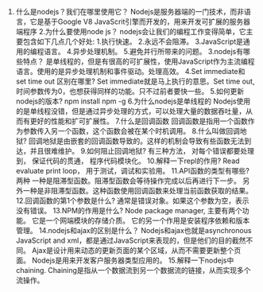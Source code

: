1. 什么是nodejs？我们在哪里使用它？
    Nodejs是服务器端的一门技术，而非语言，它是基于Google V8 JavaScrit引擎而开发的，用来开发可扩展的服务器端程序
2.为什么要使用node js？
    nodejs会让我们的编程工作变得简单，它主要包含如下几点几个好处:
    1.执行快速。
    2.永远不会阻滞。
    3.JavaScript是通用的编程语言。
    4.异步处理机制。
    5.避免并行所带来的问题。
3.nodejs有哪些特点？
    是单线程的，但是有很高的可扩展性，使用JavaScript作为主流编程语言。使用的是异步处理机制和事件驱动。处理高效。
4.Set immediate和set time out 区别在哪里?
    Set immediate就是马上执行的意思。Set time out, 时间参数传为0，也想获得同样的功能。只不过前者要快一些。
5.如何更新nodejs的版本?
    npm install npm -g
6.为什么nodejs是单线程的
    Nodejs使用的是单线程没错，但是通过异步处理的方式，可以处理大量的数据吞吐量，从而有更好的性能和扩可扩展性。
7.什么是回调函数
    回调函数是指用一个函数作为参数传入另一个函数，这个函数会被在某个时机调用。
8.什么叫做回调地狱?
    回调地狱是由嵌套的回调函数导致的。这样的机制会导致有些函数无法到达，并且很难维护。
9.如何阻止回调地狱?
    有三种方法， 对每个错误都要处理到， 保证代码的贯通， 程序代码模块化。
10.解释一下repl的作用?
    Read evaluate print loop， 用于测试，调试和实验用。
11.API函数的类型有哪些?
    两种
    一种是阻滞型函数。阻滞型函数会等待操作完成以后再进行下一步。
    另外一种是非阻滞型函数。这种函数使用回调函数来处理当前函数获取的结果。
12.回调函数的第1个参数是什么?
    通常是错误对象。如果这个参数为空，表示没有错误。
13.NPM的作用是什么?
    Node package manager, 主要有两个功能。
        它是一个网端模块的存储介质。
        它的另一个作用是安装程序依赖和版本管理。
14.nodejs和ajax的区别是什么？
    Nodejs和ajax也就是asynchronous JavaScript and xml，都是通过JavaScript来表现的，但是他们的目的截然不同。
        Ajax是设计用来动态的更新页面的某个区域，从而不需要更新整个页面。
    Nodejs是用来开发客户服务器类型应用的。
15.解释一下nodejs中chaining.
    Chaining是指从一个数据流到另一个数据流的链接，从而实现多个流操作。